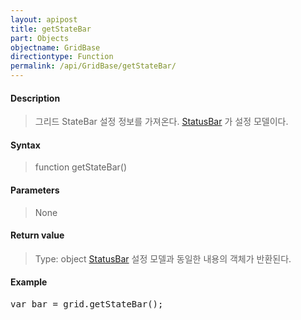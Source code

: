 ```yaml
---
layout: apipost
title: getStateBar
part: Objects
objectname: GridBase
directiontype: Function
permalink: /api/GridBase/getStateBar/
---
```



#### Description

> 그리드 StateBar 설정 정보를 가져온다. [StatusBar](/api/GridBase/) 가 설정 모델이다.

#### Syntax

> function getStateBar()

#### Parameters

> None

#### Return value

> Type: object
> [StatusBar](/api/GridBase/) 설정 모델과 동일한 내용의 객체가 반환된다.

#### Example

<pre class="prettyprint">
var bar = grid.getStateBar();
</pre>

